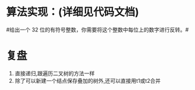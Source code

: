 # 算法实现：(详细见代码文档) #

#给出一个 32 位的有符号整数，你需要将这个整数中每位上的数字进行反转。#

# 复盘 #

1. 直接递归,跟遍历二叉树的方法一样
2. 除了可以新建一个结点保存叠加的树外,还可以直接用t1或t2合并
